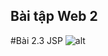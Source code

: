 ## Bài tập Web 2
#Bài 2.3 JSP
![alt](https://media.discordapp.net/attachments/1199297933334544417/1199297949377773629/image.png?)

